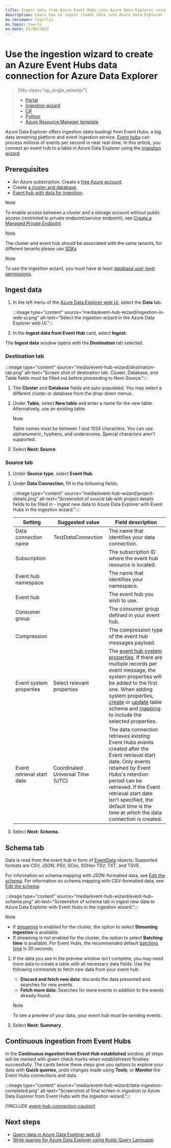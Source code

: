 ```yaml
---
title: Ingest data from Azure Event Hubs into Azure Data Explorer using the ingestion wizard
description: Learn how to ingest (load) data into Azure Data Explorer from Azure Event Hubs using the ingestion wizard.
ms.reviewer: tzgitlin
ms.topic: how-to
ms.date: 01/08/2023
---
```

# Use the ingestion wizard to create an Azure Event Hubs data connection for Azure Data Explorer

> [!div class="op_single_selector"]
>
> * [Portal](ingest-data-event-hub.md)
> * [Ingestion wizard](event-hub-wizard.md)
> * [C#](data-connection-event-hub-csharp.md)
> * [Python](data-connection-event-hub-python.md)
> * [Azure Resource Manager template](data-connection-event-hub-resource-manager.md)

Azure Data Explorer offers ingestion (data loading) from Event Hubs, a big data streaming platform and event ingestion service. [Event hubs](/azure/event-hubs/event-hubs-about) can process millions of events per second in near real-time. In this article, you connect an event hub to a table in Azure Data Explorer using the [ingestion wizard](./ingest-data-wizard.md).

## Prerequisites

* An Azure subscription. Create a [free Azure account](https://azure.microsoft.com/free/).
* Create [a cluster and database](create-cluster-database-portal.md).
* [Event hub with data for ingestion](ingest-data-event-hub.md#create-an-event-hub).

> [!NOTE]
> To enable access between a cluster and a storage account without public access (restricted to private endpoint/service endpoint), see [Create a Managed Private Endpoint](security-network-managed-private-endpoint-create.md).

> [!NOTE]
> The cluster and event hub should be associated with the same tenants, for different tenants please use [SDKs](./data-connection-event-hub-csharp.md)

> [!NOTE]
> To use the ingestion wizard, you must have at least [database user level permissions](kusto/management/access-control/role-based-authorization.md).

## Ingest data

1. In the left menu of the [Azure Data Explorer web UI](https://dataexplorer.azure.com/), select the **Data** tab.

    :::image type="content" source="media/event-hub-wizard/ingestion-in-web-ui.png" alt-text="Select the ingestion wizard in the Azure Data Explorer web UI.":::

1. In the **Ingest data from Event Hub** card, select **Ingest**.

The **Ingest data** window opens with the **Destination** tab selected.

### Destination tab

:::image type="content" source="media/event-hub-wizard/destination-tab.png" alt-text="Screen shot of destination tab. Cluster, Database, and Table fields must be filled out before proceeding to Next-Source.":::

1. The **Cluster** and **Database** fields are auto-populated. You may select a different cluster or database from the drop-down menus.

1. Under **Table**, select **New table** and enter a name for the new table. Alternatively, use an existing table.

    > [!NOTE]
    > Table names must be between 1 and 1024 characters. You can use alphanumeric, hyphens, and underscores. Special characters aren't supported.

1. Select **Next: Source**.

### Source tab

1. Under **Source type**, select **Event Hub**.

1. Under **Data Connection**, fill in the following fields:

    :::image type="content" source="media/event-hub-wizard/project-details.png" alt-text="Screenshot of source tab with project details fields to be filled in - ingest new data to Azure Data Explorer with Event Hubs in the ingestion wizard.":::

    |**Setting** | **Suggested value** | **Field description**
    |---|---|---|
    | Data connection name | *TestDataConnection*  | The name that identifies your data connection.
    | Subscription |      | The subscription ID where the event hub resource is located.  |
    | Event hub namespace |  | The name that identifies your namespace. |
    | Event hub |  | The event hub you wish to use. |
    | Consumer group |  | The consumer group defined in your event hub. |
    | Compression | | The compression type of the event hub messages payload.|
    | Event system properties | Select relevant properties | The [event hub system properties](/azure/service-bus-messaging/service-bus-amqp-protocol-guide#message-annotations). If there are multiple records per event message, the system properties will be added to the first one. When adding system properties, [create](kusto/management/create-table-command.md) or [update](kusto/management/alter-table-command.md) table schema and [mapping](kusto/management/mappings.md) to include the selected properties. |
    |Event retrieval start date| Coordinated Universal Time (UTC) | The data connection retrieves existing Event Hubs events created after the Event retrieval start date. Only events retained by Event Hubs's retention period can be retrieved. If the Event retrieval start date isn't specified, the default time is the time at which the data connection is created. |

1. Select **Next: Schema**.

## Schema tab

Data is read from the event hub in form of [EventData](/dotnet/api/microsoft.servicebus.messaging.eventdata) objects. Supported formats are CSV, JSON, PSV, SCsv, SOHsv TSV, TXT, and TSVE.

For information on schema mapping with JSON-formatted data, see [Edit the schema](./ingestion-wizard-existing-table.md#edit-the-schema).
For information on schema mapping with CSV-formatted data, see [Edit the schema](./ingestion-wizard-new-table.md#edit-the-schema).

:::image type="content" source="media/event-hub-wizard/event-hub-schema.png" alt-text="Screenshot of schema tab in ingest new data to Azure Data Explorer with Event Hubs in the ingestion wizard.":::

> [!NOTE]
>
> * If [streaming](kusto/management/streamingingestionpolicy.md) is enabled for the cluster, the option to select **Streaming ingestion** is available.
> * If streaming is not enabled for the cluster, the option to select **Batching time** is available. For Event Hubs, the recommended default [batching time](kusto/management/batchingpolicy.md) is 30 seconds.

1. If the data you see in the preview window isn't complete, you may need more data to create a table with all necessary data fields. Use the following commands to fetch new data from your event hub:
    * **Discard and fetch new data**: discards the data presented and searches for new events.
    * **Fetch more data**: Searches for more events in addition to the events already found.

    > [!NOTE]
    > To see a preview of your data, your event hub must be sending events.

1. Select **Next: Summary**.

## Continuous ingestion from Event Hubs

In the **Continuous ingestion from Event Hub established** window, all steps will be marked with green check marks when establishment finishes successfully. The cards below these steps give you options to explore your data with **Quick queries**, undo changes made using **Tools**, or **Monitor** the Event Hubs connections and data.

:::image type="content" source="media/event-hub-wizard/data-ingestion-completed.png" alt-text="Screenshot of final screen in ingestion to Azure Data Explorer from Event Hubs with the ingestion wizard.":::

[!INCLUDE [event-hub-connection-caution](includes/event-hub-connection-caution.md)]

## Next steps

* [Query data in Azure Data Explorer web UI](web-query-data.md)
* [Write queries for Azure Data Explorer using Kusto Query Language](write-queries.md)
